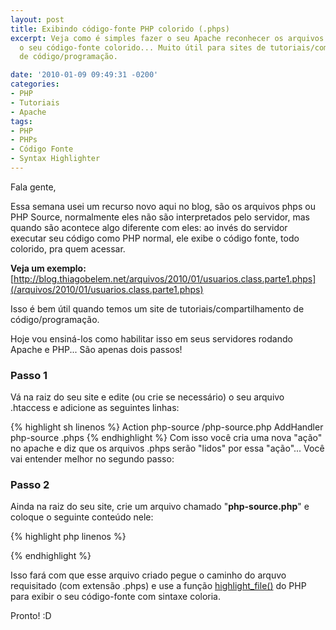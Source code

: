```yaml
---
layout: post
title: Exibindo código-fonte PHP colorido (.phps)
excerpt: Veja como é simples fazer o seu Apache reconhecer os arquivos .phps e exibir
  o seu código-fonte colorido... Muito útil para sites de tutoriais/compartilhamento
  de código/programação.

date: '2010-01-09 09:49:31 -0200'
categories:
- PHP
- Tutoriais
- Apache
tags:
- PHP
- PHPs
- Código Fonte
- Syntax Highlighter
---
```

Fala gente,

Essa semana usei um recurso novo aqui no blog, são os arquivos phps ou PHP Source, normalmente eles não são interpretados pelo servidor, mas quando são acontece algo diferente com eles: ao invés do servidor executar seu código como PHP normal, ele exibe o código fonte, todo colorido, pra quem acessar.

<strong>Veja um exemplo:</strong> [http://blog.thiagobelem.net/arquivos/2010/01/usuarios.class.parte1.phps](/arquivos/2010/01/usuarios.class.parte1.phps)

Isso é bem útil quando temos um site de tutoriais/compartilhamento de código/programação.

Hoje vou ensiná-los como habilitar isso em seus servidores rodando Apache e PHP... São apenas dois passos!

<h3>Passo 1</h3>
Vá na raiz do seu site e edite (ou crie se necessário) o seu arquivo .htaccess e adicione as seguintes linhas:


{% highlight sh linenos %}
Action php-source /php-source.php
AddHandler php-source .phps
{% endhighlight %}
Com isso você cria uma nova "ação" no apache e diz que os arquivos .phps serão "lidos" por essa "ação"... Você vai entender melhor no segundo passo:

<h3>Passo 2</h3>
Ainda na raiz do seu site, crie um arquivo chamado "<strong>php-source.php</strong>" e coloque o seguinte conteúdo nele:


{% highlight php linenos %}
<?php
highlight_file($_SERVER["DOCUMENT_ROOT"] . $_SERVER["PATH_INFO"]);
?> {% endhighlight %}

Isso fará com que esse arquivo criado pegue o caminho do arquvo requisitado (com extensão .phps) e use a função [highlight_file()](http://www.php.net/manual/pt_BR/function.highlight-file.php) do PHP para exibir o seu código-fonte com sintaxe coloria.

Pronto! :D

